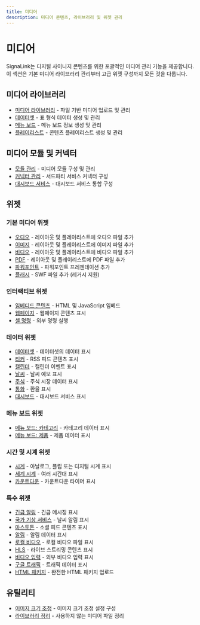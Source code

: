 ```yaml
---
title: 미디어
description: 미디어 콘텐츠, 라이브러리 및 위젯 관리
---
```


# 미디어

SignaLink는 디지털 사이니지 콘텐츠를 위한 포괄적인 미디어 관리 기능을 제공합니다. 이 섹션은 기본 미디어 라이브러리 관리부터 고급 위젯 구성까지 모든 것을 다룹니다.

## 미디어 라이브러리

- [미디어 라이브러리]( /media/library) - 파일 기반 미디어 업로드 및 관리
- [데이터셋](/media/datasets) - 표 형식 데이터 생성 및 관리
- [메뉴 보드](/media/menu-boards) - 메뉴 보드 정보 생성 및 관리
- [플레이리스트]( /media/playlists) - 콘텐츠 플레이리스트 생성 및 관리

## 미디어 모듈 및 커넥터

- [모듈 관리]( /media/modules) - 미디어 모듈 구성 및 관리
- [커넥터 관리]( /media/connectors) - 서드파티 서비스 커넥터 구성
- [대시보드 서비스]( /media/dashboard-service) - 대시보드 서비스 통합 구성

## 위젯

### 기본 미디어 위젯
- [오디오]( /media/widgets/audio) - 레이아웃 및 플레이리스트에 오디오 파일 추가
- [이미지]( /media/widgets/image) - 레이아웃 및 플레이리스트에 이미지 파일 추가
- [비디오]( /media/widgets/video) - 레이아웃 및 플레이리스트에 비디오 파일 추가
- [PDF](/media/widgets/pdf) - 레이아웃 및 플레이리스트에 PDF 파일 추가
- [파워포인트](/media/widgets/powerpoint) - 파워포인트 프레젠테이션 추가
- [플래시]( /media/widgets/flash) - SWF 파일 추가 (레거시 지원)

### 인터랙티브 위젯
- [임베디드 콘텐츠]( /media/widgets/embedded) - HTML 및 JavaScript 임베드
- [웹페이지]( /media/widgets/webpage) - 웹페이지 콘텐츠 표시
- [셸 명령](/media/widgets/shell-command) - 외부 명령 실행

### 데이터 위젯
- [데이터셋]( /media/widgets/dataset) - 데이터셋의 데이터 표시
- [티커](/media/widgets/ticker) - RSS 피드 콘텐츠 표시
- [캘린더]( /media/widgets/calendar) - 캘린더 이벤트 표시
- [날씨](/media/widgets/weather) - 날씨 예보 표시
- [주식](/media/widgets/stocks) - 주식 시장 데이터 표시
- [통화]( /media/widgets/currencies) - 환율 표시
- [대시보드]( /media/widgets/dashboard) - 대시보드 서비스 표시

### 메뉴 보드 위젯
- [메뉴 보드: 카테고리]( /media/widgets/menu-boards-category) - 카테고리 데이터 표시
- [메뉴 보드: 제품](/media/widgets/menu-boards-products) - 제품 데이터 표시

### 시간 및 시계 위젯
- [시계]( /media/widgets/clock) - 아날로그, 플립 또는 디지털 시계 표시
- [세계 시계](/media/widgets/world-clock) - 여러 시간대 표시
- [카운트다운]( /media/widgets/countdown) - 카운트다운 타이머 표시

### 특수 위젯
- [긴급 알림]( /media/widgets/emergency-alerts) - 긴급 메시징 표시
- [국가 기상 서비스](/media/widgets/national-weather-service) - 날씨 알림 표시
- [마스토돈]( /media/widgets/mastodon) - 소셜 피드 콘텐츠 표시
- [알림](/media/widgets/notifications) - 알림 데이터 표시
- [로컬 비디오]( /media/widgets/local-video) - 로컬 비디오 파일 표시
- [HLS]( /media/widgets/hls) - 라이브 스트리밍 콘텐츠 표시
- [비디오 입력](/media/widgets/video-in) - 외부 비디오 입력 표시
- [구글 트래픽]( /media/widgets/google-traffic) - 트래픽 데이터 표시
- [HTML 패키지]( /media/widgets/html-package) - 완전한 HTML 패키지 업로드

## 유틸리티

- [이미지 크기 조정]( /media/resizing-images) - 이미지 크기 조정 설정 구성
- [라이브러리 정리]( /media/tidy-library) - 사용하지 않는 미디어 파일 정리 